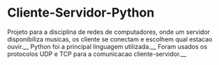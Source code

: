 # Cliente-Servidor-Python
Projeto para a disciplina de redes de computadores, onde um servidor disponibiliza musicas, os cliente se conectam e escolhem qual estacao ouvir.__
Python foi a principal linguagem utilizada.__
Foram usados os protocolos UDP e TCP para a comunicacao cliente-servidor.__
